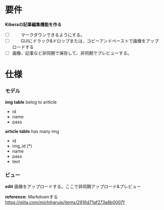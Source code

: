 # 要件

**Kiberaの記事編集機能を作る**
- [ ] 　　マークダウンできるようにする。
- [ ] 　　GUIにドラック&ドロップまたは、コピーアンドペーストで画像をアップロードする
- [ ]  画像、記事など非同期で保存して、非同期でプレビューする。

# 仕様
### モデル
**img table**
belog to ariticle
- id
- name
- pass

**article table**
has many img
- id
- img_id (*)
- name
- pass
- text

###  ビュー
**edit**
画像をアップロードする。ここで非同期アップロード&プレビュー

**reference:**
Markdownする
https://qiita.com/michiharujp/items/2916d71af273a8b0007f


